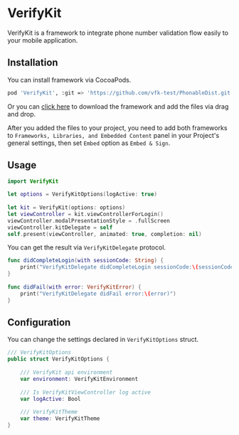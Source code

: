 # VerifyKit

VerifyKit is a framework to integrate phone number validation flow easily to your mobile application.

## Installation

You can install framework via CocoaPods.

```bash
pod 'VerifyKit', :git => 'https://github.com/vfk-test/PhonableDist.git'
```

Or you can [click here](http://www.google.com) to download the framework and add the files via drag and drop.

After you added the files to your project, you need to add both frameworks to ```Frameworks, Libraries, and Embedded Content``` panel in your Project's general settings, then set ```Embed``` option as ```Embed & Sign```.

## Usage

```swift
import VerifyKit

let options = VerifyKitOptions(logActive: true)
        
let kit = VerifyKit(options: options)
let viewController = kit.viewControllerForLogin()
viewController.modalPresentationStyle = .fullScreen
viewController.kitDelegate = self
self.present(viewController, animated: true, completion: nil)
```

You can get the result via ```VerifyKitDelegate``` protocol.

```swift
func didCompleteLogin(with sessionCode: String) {
    print("VerifyKitDelegate didCompleteLogin sessionCode:\(sessionCode)")
}
    
func didFail(with error: VerifyKitError) {
    print("VerifyKitDelegate didFail error:\(error)")
}
```

## Configuration

You can change the settings declared in ```VerifyKitOptions``` struct.

```swift
/// VerifyKitOptions
public struct VerifyKitOptions {
    
    /// VerifyKit api environment
    var environment: VerifyKitEnvironment
    
    /// Is VerifyKitViewController log active
    var logActive: Bool
    
    /// VerifyKitTheme
    var theme: VerifyKitTheme
}
```